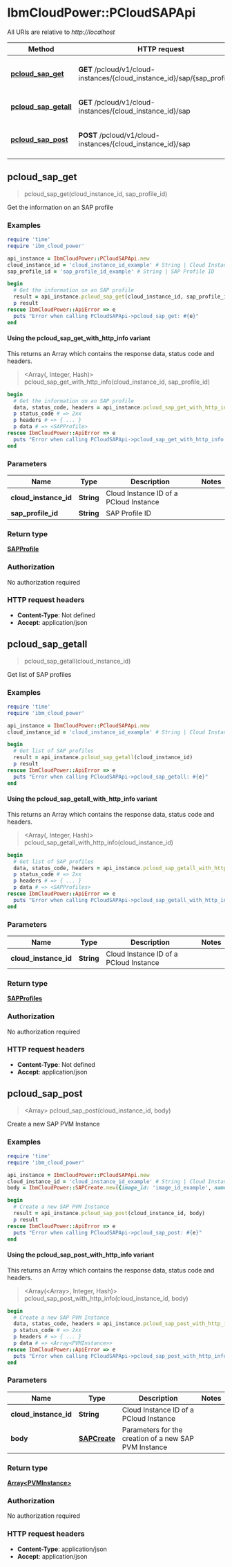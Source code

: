 # IbmCloudPower::PCloudSAPApi

All URIs are relative to *http://localhost*

| Method | HTTP request | Description |
| ------ | ------------ | ----------- |
| [**pcloud_sap_get**](PCloudSAPApi.md#pcloud_sap_get) | **GET** /pcloud/v1/cloud-instances/{cloud_instance_id}/sap/{sap_profile_id} | Get the information on an SAP profile |
| [**pcloud_sap_getall**](PCloudSAPApi.md#pcloud_sap_getall) | **GET** /pcloud/v1/cloud-instances/{cloud_instance_id}/sap | Get list of SAP profiles |
| [**pcloud_sap_post**](PCloudSAPApi.md#pcloud_sap_post) | **POST** /pcloud/v1/cloud-instances/{cloud_instance_id}/sap | Create a new SAP PVM Instance |


## pcloud_sap_get

> <SAPProfile> pcloud_sap_get(cloud_instance_id, sap_profile_id)

Get the information on an SAP profile

### Examples

```ruby
require 'time'
require 'ibm_cloud_power'

api_instance = IbmCloudPower::PCloudSAPApi.new
cloud_instance_id = 'cloud_instance_id_example' # String | Cloud Instance ID of a PCloud Instance
sap_profile_id = 'sap_profile_id_example' # String | SAP Profile ID

begin
  # Get the information on an SAP profile
  result = api_instance.pcloud_sap_get(cloud_instance_id, sap_profile_id)
  p result
rescue IbmCloudPower::ApiError => e
  puts "Error when calling PCloudSAPApi->pcloud_sap_get: #{e}"
end
```

#### Using the pcloud_sap_get_with_http_info variant

This returns an Array which contains the response data, status code and headers.

> <Array(<SAPProfile>, Integer, Hash)> pcloud_sap_get_with_http_info(cloud_instance_id, sap_profile_id)

```ruby
begin
  # Get the information on an SAP profile
  data, status_code, headers = api_instance.pcloud_sap_get_with_http_info(cloud_instance_id, sap_profile_id)
  p status_code # => 2xx
  p headers # => { ... }
  p data # => <SAPProfile>
rescue IbmCloudPower::ApiError => e
  puts "Error when calling PCloudSAPApi->pcloud_sap_get_with_http_info: #{e}"
end
```

### Parameters

| Name | Type | Description | Notes |
| ---- | ---- | ----------- | ----- |
| **cloud_instance_id** | **String** | Cloud Instance ID of a PCloud Instance |  |
| **sap_profile_id** | **String** | SAP Profile ID |  |

### Return type

[**SAPProfile**](SAPProfile.md)

### Authorization

No authorization required

### HTTP request headers

- **Content-Type**: Not defined
- **Accept**: application/json


## pcloud_sap_getall

> <SAPProfiles> pcloud_sap_getall(cloud_instance_id)

Get list of SAP profiles

### Examples

```ruby
require 'time'
require 'ibm_cloud_power'

api_instance = IbmCloudPower::PCloudSAPApi.new
cloud_instance_id = 'cloud_instance_id_example' # String | Cloud Instance ID of a PCloud Instance

begin
  # Get list of SAP profiles
  result = api_instance.pcloud_sap_getall(cloud_instance_id)
  p result
rescue IbmCloudPower::ApiError => e
  puts "Error when calling PCloudSAPApi->pcloud_sap_getall: #{e}"
end
```

#### Using the pcloud_sap_getall_with_http_info variant

This returns an Array which contains the response data, status code and headers.

> <Array(<SAPProfiles>, Integer, Hash)> pcloud_sap_getall_with_http_info(cloud_instance_id)

```ruby
begin
  # Get list of SAP profiles
  data, status_code, headers = api_instance.pcloud_sap_getall_with_http_info(cloud_instance_id)
  p status_code # => 2xx
  p headers # => { ... }
  p data # => <SAPProfiles>
rescue IbmCloudPower::ApiError => e
  puts "Error when calling PCloudSAPApi->pcloud_sap_getall_with_http_info: #{e}"
end
```

### Parameters

| Name | Type | Description | Notes |
| ---- | ---- | ----------- | ----- |
| **cloud_instance_id** | **String** | Cloud Instance ID of a PCloud Instance |  |

### Return type

[**SAPProfiles**](SAPProfiles.md)

### Authorization

No authorization required

### HTTP request headers

- **Content-Type**: Not defined
- **Accept**: application/json


## pcloud_sap_post

> <Array<PVMInstance>> pcloud_sap_post(cloud_instance_id, body)

Create a new SAP PVM Instance

### Examples

```ruby
require 'time'
require 'ibm_cloud_power'

api_instance = IbmCloudPower::PCloudSAPApi.new
cloud_instance_id = 'cloud_instance_id_example' # String | Cloud Instance ID of a PCloud Instance
body = IbmCloudPower::SAPCreate.new({image_id: 'image_id_example', name: 'name_example', networks: [IbmCloudPower::PVMInstanceAddNetwork.new({network_id: 'network_id_example'})], profile_id: 'profile_id_example'}) # SAPCreate | Parameters for the creation of a new SAP PVM Instance

begin
  # Create a new SAP PVM Instance
  result = api_instance.pcloud_sap_post(cloud_instance_id, body)
  p result
rescue IbmCloudPower::ApiError => e
  puts "Error when calling PCloudSAPApi->pcloud_sap_post: #{e}"
end
```

#### Using the pcloud_sap_post_with_http_info variant

This returns an Array which contains the response data, status code and headers.

> <Array(<Array<PVMInstance>>, Integer, Hash)> pcloud_sap_post_with_http_info(cloud_instance_id, body)

```ruby
begin
  # Create a new SAP PVM Instance
  data, status_code, headers = api_instance.pcloud_sap_post_with_http_info(cloud_instance_id, body)
  p status_code # => 2xx
  p headers # => { ... }
  p data # => <Array<PVMInstance>>
rescue IbmCloudPower::ApiError => e
  puts "Error when calling PCloudSAPApi->pcloud_sap_post_with_http_info: #{e}"
end
```

### Parameters

| Name | Type | Description | Notes |
| ---- | ---- | ----------- | ----- |
| **cloud_instance_id** | **String** | Cloud Instance ID of a PCloud Instance |  |
| **body** | [**SAPCreate**](SAPCreate.md) | Parameters for the creation of a new SAP PVM Instance |  |

### Return type

[**Array&lt;PVMInstance&gt;**](PVMInstance.md)

### Authorization

No authorization required

### HTTP request headers

- **Content-Type**: application/json
- **Accept**: application/json

